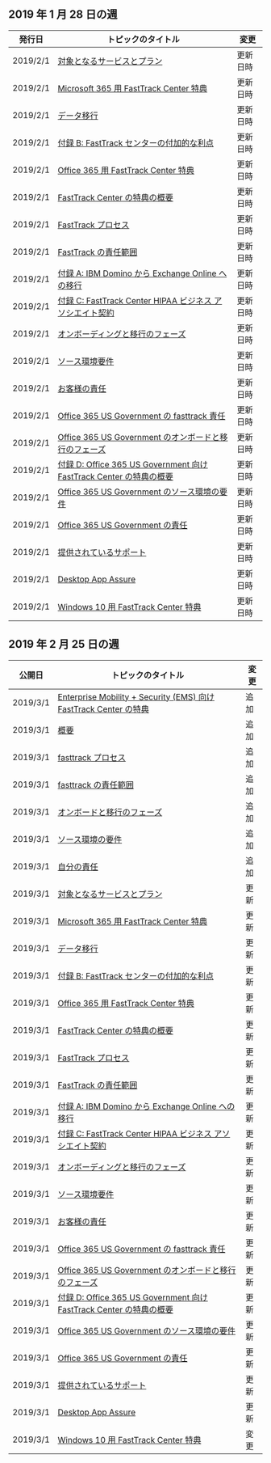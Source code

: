 <!-- This file is generated automatically each week. Changes made to this file will be overwritten.-->




## <a name="week-of-january-28-2019"></a>2019 年 1 月 28 日の週


| 発行日 |トピックのタイトル | 変更 |
|------|------------|--------|
| 2019/2/1 | [対象となるサービスとプラン](/FastTrack/m365-eligible-services-and-plans) | 更新日時 |
| 2019/2/1 | [Microsoft 365 用 FastTrack Center 特典](/FastTrack/m365-fasttrack-benefit-overview) | 更新日時 |
| 2019/2/1 | [データ移行](/FastTrack/o365-data-migration) | 更新日時 |
| 2019/2/1 | [付録 B: FastTrack センターの付加的な利点](/FastTrack/o365-fasttrack-additional-benefits) | 更新日時 |
| 2019/2/1 | [Office 365 用 FastTrack Center 特典](/FastTrack/o365-fasttrack-benefit-for-office-365) | 更新日時 |
| 2019/2/1 | [FastTrack Center の特典の概要](/FastTrack/o365-fasttrack-benefit-overview) | 更新日時 |
| 2019/2/1 | [FastTrack プロセス](/FastTrack/o365-fasttrack-process) | 更新日時 |
| 2019/2/1 | [FastTrack の責任範囲](/FastTrack/o365-fasttrack-responsibilities) | 更新日時 |
| 2019/2/1 | [付録 A: IBM Domino から Exchange Online への移行](/FastTrack/o365-from-ibm-domino-to-exchange-online) | 更新日時 |
| 2019/2/1 | [付録 C: FastTrack Center HIPAA ビジネス アソシエイト契約](/FastTrack/o365-hipaa-business-associate-agreement) | 更新日時 |
| 2019/2/1 | [オンボーディングと移行のフェーズ](/FastTrack/o365-onboarding-and-migration) | 更新日時 |
| 2019/2/1 | [ソース環境要件](/FastTrack/o365-source-environment-expectations) | 更新日時 |
| 2019/2/1 | [お客様の責任](/FastTrack/o365-your-responsibilities) | 更新日時 |
| 2019/2/1 | [Office 365 US Government の fasttrack 責任](/FastTrack/us-gov-appendix-fasttrack-responsibilities) | 更新日時 |
| 2019/2/1 | [Office 365 US Government のオンボードと移行のフェーズ](/FastTrack/us-gov-appendix-onboarding-and-migration) | 更新日時 |
| 2019/2/1 | [付録 D: Office 365 US Government 向け FastTrack Center の特典の概要](/FastTrack/us-gov-appendix-overview) | 更新日時 |
| 2019/2/1 | [Office 365 US Government のソース環境の要件](/FastTrack/us-gov-appendix-source-environment-expectations) | 更新日時 |
| 2019/2/1 | [Office 365 US Government の責任](/FastTrack/us-gov-appendix-your-responsibilities) | 更新日時 |
| 2019/2/1 | [提供されているサポート](/FastTrack/win-10-daa-assistance-offered) | 更新日時 |
| 2019/2/1 | [Desktop App Assure](/FastTrack/win-10-desktop-app-assure) | 更新日時 |
| 2019/2/1 | [Windows 10 用 FastTrack Center 特典](/FastTrack/win-10-fasttrack-benefit-for-windows-10) | 更新日時 |


## <a name="week-of-february-25-2019"></a>2019 年 2 月 25 日の週


| 公開日 |トピックのタイトル | 変更 |
|------|------------|--------|
| 2019/3/1 | [Enterprise Mobility + Security (EMS) 向け FastTrack Center の特典](/FastTrack/ems-fasttrack-benefit-for-ems) | 追加 |
| 2019/3/1 | [概要](/FastTrack/ems-fasttrack-benefit-overview) | 追加 |
| 2019/3/1 | [fasttrack プロセス](/FastTrack/ems-fasttrack-process) | 追加 |
| 2019/3/1 | [fasttrack の責任範囲](/FastTrack/ems-fasttrack-responsibilities) | 追加 |
| 2019/3/1 | [オンボードと移行のフェーズ](/FastTrack/ems-onboarding-phases) | 追加 |
| 2019/3/1 | [ソース環境の要件](/FastTrack/ems-source-environment-expectations) | 追加 |
| 2019/3/1 | [自分の責任](/FastTrack/ems-your-responsibilities) | 追加 |
| 2019/3/1 | [対象となるサービスとプラン](/FastTrack/m365-eligible-services-and-plans) | 更新 |
| 2019/3/1 | [Microsoft 365 用 FastTrack Center 特典](/FastTrack/m365-fasttrack-benefit-overview) | 更新 |
| 2019/3/1 | [データ移行](/FastTrack/o365-data-migration) | 更新 |
| 2019/3/1 | [付録 B: FastTrack センターの付加的な利点](/FastTrack/o365-fasttrack-additional-benefits) | 更新 |
| 2019/3/1 | [Office 365 用 FastTrack Center 特典](/FastTrack/o365-fasttrack-benefit-for-office-365) | 更新 |
| 2019/3/1 | [FastTrack Center の特典の概要](/FastTrack/o365-fasttrack-benefit-overview) | 更新 |
| 2019/3/1 | [FastTrack プロセス](/FastTrack/o365-fasttrack-process) | 更新 |
| 2019/3/1 | [FastTrack の責任範囲](/FastTrack/o365-fasttrack-responsibilities) | 更新 |
| 2019/3/1 | [付録 A: IBM Domino から Exchange Online への移行](/FastTrack/o365-from-ibm-domino-to-exchange-online) | 更新 |
| 2019/3/1 | [付録 C: FastTrack Center HIPAA ビジネス アソシエイト契約](/FastTrack/o365-hipaa-business-associate-agreement) | 更新 |
| 2019/3/1 | [オンボーディングと移行のフェーズ](/FastTrack/o365-onboarding-and-migration) | 更新 |
| 2019/3/1 | [ソース環境要件](/FastTrack/o365-source-environment-expectations) | 更新 |
| 2019/3/1 | [お客様の責任](/FastTrack/o365-your-responsibilities) | 更新 |
| 2019/3/1 | [Office 365 US Government の fasttrack 責任](/FastTrack/us-gov-appendix-fasttrack-responsibilities) | 更新 |
| 2019/3/1 | [Office 365 US Government のオンボードと移行のフェーズ](/FastTrack/us-gov-appendix-onboarding-and-migration) | 更新 |
| 2019/3/1 | [付録 D: Office 365 US Government 向け FastTrack Center の特典の概要](/FastTrack/us-gov-appendix-overview) | 更新 |
| 2019/3/1 | [Office 365 US Government のソース環境の要件](/FastTrack/us-gov-appendix-source-environment-expectations) | 更新 |
| 2019/3/1 | [Office 365 US Government の責任](/FastTrack/us-gov-appendix-your-responsibilities) | 更新 |
| 2019/3/1 | [提供されているサポート](/FastTrack/win-10-daa-assistance-offered) | 更新 |
| 2019/3/1 | [Desktop App Assure](/FastTrack/win-10-desktop-app-assure) | 更新 |
| 2019/3/1 | [Windows 10 用 FastTrack Center 特典](/FastTrack/win-10-fasttrack-benefit-for-windows-10) | 変更 |
